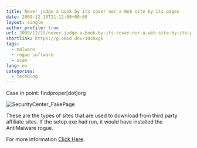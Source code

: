 ```yaml
---
title: Never judge a book by its cover nor a Web site by its pages
date: 2009-12-15T21:12:00+00:00
layout: single
author_profile: true
url: 2009/12/15/never-judge-a-book-by-its-cover-nor-a-web-site-by-its-pages/
shortlink: https://g.omid.dev/1QsRxgk
tags:
  - malware
  - rogue software
  - scam
lang: en
categories: 
  - techblog
---
```

Case in point: findproper[dot]org

![SecurityCenter_FakePage](/images/2009/12/SecurityCenter_FakePage.jpg)

These are the types of sites that are used to download from third party affiliate sites. If the setup.exe had run, it would have installed the AntiMalware rogue.

For more information [Click Here](/en/knowledge-base/malware/list-of-common-malwares/antimalware).
